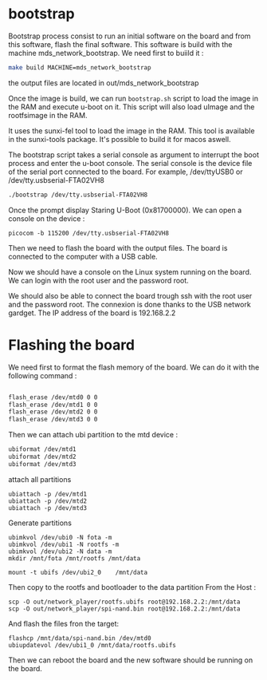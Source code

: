 # bootstrap

Bootstrap process consist to run an initial software on the board and from this software, flash the final software.
This software is build with the machine mds_network_bootstrap. We need first to buiild it :
```bash
make build MACHINE=mds_network_bootstrap
```

the output files are located in out/mds_network_bootstrap

Once the image is build, we can run `bootstrap.sh` script to load the image in the RAM and execute u-boot on it. This script will also load uImage and the rootfsimage in the RAM.

It uses the sunxi-fel tool to load the image in the RAM. This tool is available in the sunxi-tools package. It's possible to build it for macos aswell.

The bootstrap script takes a serial console as argument to interrupt the boot process and enter the u-boot console. The serial console is the device file of the serial port connected to the board. For example, /dev/ttyUSB0 or /dev/tty.usbserial-FTA02VH8

```bash
./bootstrap /dev/tty.usbserial-FTA02VH8
```

Once the prompt display Staring U-Boot (0x81700000).
We can open a console on the device :
```
picocom -b 115200 /dev/tty.usbserial-FTA02VH8
```
Then we need to flash the board with the output files. The board is connected to the computer with a USB cable.

Now we should have a console on the Linux system running on the board. We can login with the root user and the password root.

We should also be able to connect the board trough ssh with the root user and the password root. The connexion is done thanks to the USB network gardget. The IP address of the board is 192.168.2.2


# Flashing the board

We need first to format the flash memory of the board. We can do it with the following command :
```bash

flash_erase /dev/mtd0 0 0
flash_erase /dev/mtd1 0 0
flash_erase /dev/mtd2 0 0
flash_erase /dev/mtd3 0 0

```
Then we can attach ubi partition to the mtd device :
```bash
ubiformat /dev/mtd1
ubiformat /dev/mtd2
ubiformat /dev/mtd3
```

attach all partitions
```
ubiattach -p /dev/mtd1
ubiattach -p /dev/mtd2
ubiattach -p /dev/mtd3
```

Generate partitions
```
ubimkvol /dev/ubi0 -N fota -m
ubimkvol /dev/ubi1 -N rootfs -m
ubimkvol /dev/ubi2 -N data -m
mkdir /mnt/fota /mnt/rootfs /mnt/data

mount -t ubifs /dev/ubi2_0    /mnt/data
```

Then copy to the rootfs and bootloader to the data partition
From the Host :
```
scp -O out/network_player/rootfs.ubifs root@192.168.2.2:/mnt/data
scp -O out/network_player/spi-nand.bin root@192.168.2.2:/mnt/data
```

And flash the files fron the target:
```
flashcp /mnt/data/spi-nand.bin /dev/mtd0
ubiupdatevol /dev/ubi1_0 /mnt/data/rootfs.ubifs
```

Then we can reboot the board and the new software should be running on the board.
